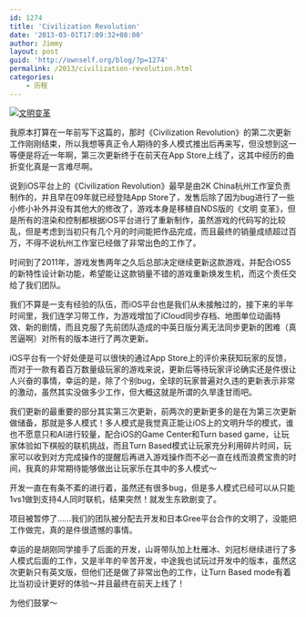 ```yaml
---
id: 1274
title: 'Civilization Revolution'
date: '2013-03-01T17:09:32+08:00'
author: Jimmy
layout: post
guid: 'http://ownself.org/blog/?p=1274'
permalink: /2013/civilization-revolution.html
categories:
    - 历程
---
```


[![文明变革](/wp-content/uploads/2013/08/Civ-Rev.jpg)](/wp-content/uploads/2013/08/Civ-Rev.jpg)

我原本打算在一年前写下这篇的，那时《Civilization Revolution》的第二次更新工作刚刚结束，所以我想等真正令人期待的多人模式推出后再来写，但没想到这一等便是将近一年啊，第三次更新终于在前天在App Store上线了，这其中经历的曲折变化真是一言难尽啊。

说到iOS平台上的《Civilization Revolution》最早是由2K China杭州工作室负责制作的，并且早在09年就已经登陆App Store了，发售后除了因为bug进行了一些小修小补外并没有其他大的修改了，游戏本身是移植自NDS版的《文明 变革》，但是所有的渲染和控制都根据iOS平台进行了重新制作，虽然游戏的代码写的比较乱，但是考虑到当初只有几个月的时间能把作品完成，而且最终的销量成绩超过百万，不得不说杭州工作室已经做了非常出色的工作了。

时间到了2011年，游戏发售两年之久后总部决定继续更新这款游戏，并配合iOS5的新特性设计新功能，希望能让这款销量不错的游戏重新焕发生机，而这个责任交给了我们团队。

我们不算是一支有经验的队伍，而iOS平台也是我们从未接触过的，接下来的半年时间里，我们连学习带工作，为游戏增加了iCloud同步存档、地图单位动画特效、新的剧情，而且克服了先前团队造成的中英日版分离无法同步更新的困难（真苦逼啊）对所有的版本进行了两次更新。

iOS平台有一个好处便是可以很快的通过App Store上的评价来获知玩家的反馈，而对于一款有着百万数量级玩家的游戏来说，更新后等待玩家评论确实还是件很让人兴奋的事情，幸运的是，除了个别bug，全球的玩家普遍对久违的更新表示非常的激动，虽然其实没做多少工作，但大概这就是所谓的久旱逢甘雨吧。

我们更新的最重要的部分其实第三次更新，前两次的更新更多的是在为第三次更新做储备，那就是多人模式！多人模式是我觉真正能让iOS上的文明升华的模式，谁也不愿意只和AI进行较量，配合iOS的Game Center和Turn based game，让玩家体验如下棋般的联机挑战，而且Turn Based模式让玩家充分利用碎片时间，玩家可以收到对方完成操作的提醒后再进入游戏操作而不必一直在线而浪费宝贵的时间，我真的非常期待能够做出让玩家乐在其中的多人模式～

开发一直在有条不紊的进行着，虽然还有很多bug，但是多人模式已经可以从只能1vs1做到支持4人同时联机，结果突然！就发生东欧剧变了。

项目被暂停了……我们的团队被分配去开发和日本Gree平台合作的文明了，没能把工作做完，真的是件很遗憾的事情。

幸运的是胡刚同学接手了后面的开发，山哥带队加上杜雁冰、刘冠杉继续进行了多人模式后面的工作，又是半年的辛苦开发，中途我也试玩过开发中的版本，虽然这次更新只有英文版，但他们还是做了非常出色的工作，让Turn Based mode有着比当初设计更好的体验～并且最终在前天上线了！

为他们鼓掌～